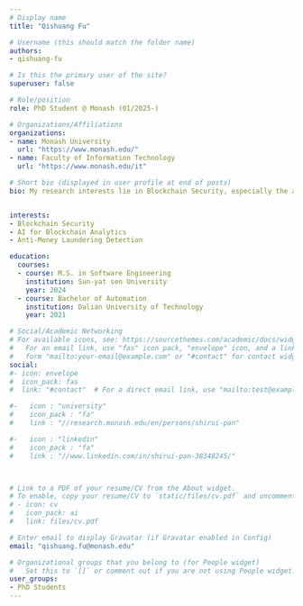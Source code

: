 ```yaml
---
# Display name
title: "Qishuang Fu"

# Username (this should match the folder name)
authors:
- qishuang-fu

# Is this the primary user of the site?
superuser: false

# Role/position
role: PhD Student @ Monash (01/2025-)

# Organizations/Affiliations
organizations:
- name: Monash University
  url: "https://www.monash.edu/"
- name: Faculty of Information Technology
  url: "https://www.monash.edu/it"

# Short bio (displayed in user profile at end of posts)
bio: My research interests lie in Blockchain Security, especially the application of AI to Blockchain analytics for Anti-Money Laundering detection.


interests:
- Blockchain Security
- AI for Blockchain Analytics
- Anti-Money Laundering Detection

education:
  courses:
  - course: M.S. in Software Engineering
    institution: Sun-yat sen University
    year: 2024
  - course: Bachelor of Automation
    institution: Dalian University of Technology
    year: 2021

# Social/Academic Networking
# For available icons, see: https://sourcethemes.com/academic/docs/widgets/#icons
#   For an email link, use "fas" icon pack, "envelope" icon, and a link in the
#   form "mailto:your-email@example.com" or "#contact" for contact widget.
social:
#- icon: envelope
#  icon_pack: fas
#  link: "#contact"  # For a direct email link, use "mailto:test@example.org".

#-   icon : "university"
#    icon_pack : "fa"
#    link : "//research.monash.edu/en/persons/shirui-pan"

#-   icon : "linkedin"
#    icon_pack : "fa"
#    link : "//www.linkedin.com/in/shirui-pan-38348245/"



# Link to a PDF of your resume/CV from the About widget.
# To enable, copy your resume/CV to `static/files/cv.pdf` and uncomment the lines below.  
# - icon: cv
#   icon_pack: ai
#   link: files/cv.pdf

# Enter email to display Gravatar (if Gravatar enabled in Config)
email: "qishuang.fu@monash.edu"

# Organizational groups that you belong to (for People widget)
#   Set this to `[]` or comment out if you are not using People widget.  
user_groups:
- PhD Students
---
```

